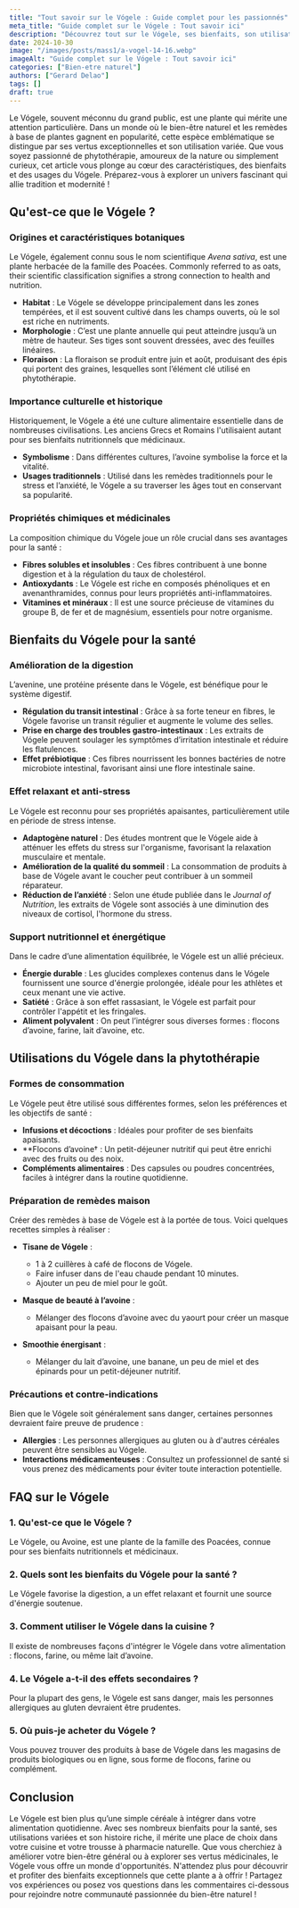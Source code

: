 ```yaml
---
title: "Tout savoir sur le Vógele : Guide complet pour les passionnés"
meta_title: "Guide complet sur le Vógele : Tout savoir ici"
description: "Découvrez tout sur le Vógele, ses bienfaits, son utilisation et ses spécificités dans notre guide complet."
date: 2024-10-30
image: "/images/posts/mass1/a-vogel-14-16.webp"
imageAlt: "Guide complet sur le Vógele : Tout savoir ici"
categories: ["Bien-etre naturel"]
authors: ["Gerard Delao"]
tags: []
draft: true
---
```


Le Vógele, souvent méconnu du grand public, est une plante qui mérite une attention particulière. Dans un monde où le bien-être naturel et les remèdes à base de plantes gagnent en popularité, cette espèce emblématique se distingue par ses vertus exceptionnelles et son utilisation variée. Que vous soyez passionné de phytothérapie, amoureux de la nature ou simplement curieux, cet article vous plonge au cœur des caractéristiques, des bienfaits et des usages du Vógele. Préparez-vous à explorer un univers fascinant qui allie tradition et modernité !

## Qu'est-ce que le Vógele ?

### Origines et caractéristiques botaniques

Le Vógele, également connu sous le nom scientifique *Avena sativa*, est une plante herbacée de la famille des Poacées. Commonly referred to as oats, their scientific classification signifies a strong connection to health and nutrition. 

- **Habitat** : Le Vógele se développe principalement dans les zones tempérées, et il est souvent cultivé dans les champs ouverts, où le sol est riche en nutriments.
- **Morphologie** : C’est une plante annuelle qui peut atteindre jusqu’à un mètre de hauteur. Ses tiges sont souvent dressées, avec des feuilles linéaires.
- **Floraison** : La floraison se produit entre juin et août, produisant des épis qui portent des graines, lesquelles sont l’élément clé utilisé en phytothérapie.

### Importance culturelle et historique

Historiquement, le Vógele a été une culture alimentaire essentielle dans de nombreuses civilisations. Les anciens Grecs et Romains l'utilisaient autant pour ses bienfaits nutritionnels que médicinaux. 

- **Symbolisme** : Dans différentes cultures, l’avoine symbolise la force et la vitalité.   
- **Usages traditionnels** : Utilisé dans les remèdes traditionnels pour le stress et l’anxiété, le Vógele a su traverser les âges tout en conservant sa popularité.

### Propriétés chimiques et médicinales

La composition chimique du Vógele joue un rôle crucial dans ses avantages pour la santé :

- **Fibres solubles et insolubles** : Ces fibres contribuent à une bonne digestion et à la régulation du taux de cholestérol.
- **Antioxydants** : Le Vógele est riche en composés phénoliques et en avenanthramides, connus pour leurs propriétés anti-inflammatoires.
- **Vitamines et minéraux** : Il est une source précieuse de vitamines du groupe B, de fer et de magnésium, essentiels pour notre organisme.

## Bienfaits du Vógele pour la santé

### Amélioration de la digestion

L’avenine, une protéine présente dans le Vógele, est bénéfique pour le système digestif.

- **Régulation du transit intestinal** : Grâce à sa forte teneur en fibres, le Vógele favorise un transit régulier et augmente le volume des selles.
- **Prise en charge des troubles gastro-intestinaux** : Les extraits de Vógele peuvent soulager les symptômes d’irritation intestinale et réduire les flatulences.
- **Effet prébiotique** : Ces fibres nourrissent les bonnes bactéries de notre microbiote intestinal, favorisant ainsi une flore intestinale saine.

### Effet relaxant et anti-stress

Le Vógele est reconnu pour ses propriétés apaisantes, particulièrement utile en période de stress intense.

- **Adaptogène naturel** : Des études montrent que le Vógele aide à atténuer les effets du stress sur l'organisme, favorisant la relaxation musculaire et mentale.
- **Amélioration de la qualité du sommeil** : La consommation de produits à base de Vógele avant le coucher peut contribuer à un sommeil réparateur.
- **Réduction de l’anxiété** : Selon une étude publiée dans le *Journal of Nutrition*, les extraits de Vógele sont associés à une diminution des niveaux de cortisol, l'hormone du stress.

### Support nutritionnel et énergétique

Dans le cadre d’une alimentation équilibrée, le Vógele est un allié précieux.

- **Énergie durable** : Les glucides complexes contenus dans le Vógele fournissent une source d'énergie prolongée, idéale pour les athlètes et ceux menant une vie active.
- **Satiété** : Grâce à son effet rassasiant, le Vógele est parfait pour contrôler l'appétit et les fringales.
- **Aliment polyvalent** : On peut l’intégrer sous diverses formes : flocons d’avoine, farine, lait d’avoine, etc.

## Utilisations du Vógele dans la phytothérapie

### Formes de consommation

Le Vógele peut être utilisé sous différentes formes, selon les préférences et les objectifs de santé :

- **Infusions et décoctions** : Idéales pour profiter de ses bienfaits apaisants. 
- **Flocons d’avoine† : Un petit-déjeuner nutritif qui peut être enrichi avec des fruits ou des noix.
- **Compléments alimentaires** : Des capsules ou poudres concentrées, faciles à intégrer dans la routine quotidienne.

### Préparation de remèdes maison

Créer des remèdes à base de Vógele est à la portée de tous. Voici quelques recettes simples à réaliser :

- **Tisane de Vógele** :
  - 1 à 2 cuillères à café de flocons de Vógele.
  - Faire infuser dans de l'eau chaude pendant 10 minutes.
  - Ajouter un peu de miel pour le goût.

- **Masque de beauté à l’avoine** :
  - Mélanger des flocons d’avoine avec du yaourt pour créer un masque apaisant pour la peau.

- **Smoothie énergisant** :
  - Mélanger du lait d’avoine, une banane, un peu de miel et des épinards pour un petit-déjeuner nutritif.

### Précautions et contre-indications

Bien que le Vógele soit généralement sans danger, certaines personnes devraient faire preuve de prudence :

- **Allergies** : Les personnes allergiques au gluten ou à d'autres céréales peuvent être sensibles au Vógele.
- **Interactions médicamenteuses** : Consultez un professionnel de santé si vous prenez des médicaments pour éviter toute interaction potentielle.

## FAQ sur le Vógele

### 1. Qu'est-ce que le Vógele ?

Le Vógele, ou Avoine, est une plante de la famille des Poacées, connue pour ses bienfaits nutritionnels et médicinaux.

### 2. Quels sont les bienfaits du Vógele pour la santé ?

Le Vógele favorise la digestion, a un effet relaxant et fournit une source d'énergie soutenue.

### 3. Comment utiliser le Vógele dans la cuisine ?

Il existe de nombreuses façons d'intégrer le Vógele dans votre alimentation : flocons, farine, ou même lait d’avoine.

### 4. Le Vógele a-t-il des effets secondaires ?

Pour la plupart des gens, le Vógele est sans danger, mais les personnes allergiques au gluten devraient être prudentes.

### 5. Où puis-je acheter du Vógele ?

Vous pouvez trouver des produits à base de Vógele dans les magasins de produits biologiques ou en ligne, sous forme de flocons, farine ou complément.

## Conclusion

Le Vógele est bien plus qu’une simple céréale à intégrer dans votre alimentation quotidienne. Avec ses nombreux bienfaits pour la santé, ses utilisations variées et son histoire riche, il mérite une place de choix dans votre cuisine et votre trousse à pharmacie naturelle. Que vous cherchiez à améliorer votre bien-être général ou à explorer ses vertus médicinales, le Vógele vous offre un monde d'opportunités. N'attendez plus pour découvrir et profiter des bienfaits exceptionnels que cette plante a à offrir ! Partagez vos expériences ou posez vos questions dans les commentaires ci-dessous pour rejoindre notre communauté passionnée du bien-être naturel !

